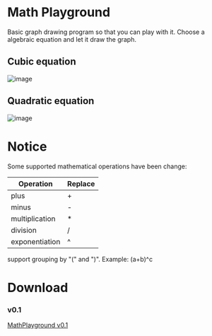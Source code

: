# Math Playground
Basic graph drawing program so that you can play with it.
Choose a algebraic equation and let it draw the graph.
## Cubic equation
![image](https://user-images.githubusercontent.com/23548268/32981731-0ac51a54-ccac-11e7-80a7-cc09a0fa4097.png)
## Quadratic equation
![image](https://user-images.githubusercontent.com/23548268/32981938-8f6f9d4a-ccae-11e7-9b1a-39aa9acd8ca8.png)

# Notice
Some supported mathematical operations have been change:

|Operation | Replace |
| --- | --- |
| plus | + |
| minus | - |
| multiplication | * |
| division | / |
| exponentiation | ^ |

support grouping by "(" and ")". Example: (a+b)^c



# Download
### v0.1
[MathPlayground v0.1](https://github.com/Vintechnology/MathPlayground/releases/download/v0.1/MathPlayground.jar)
